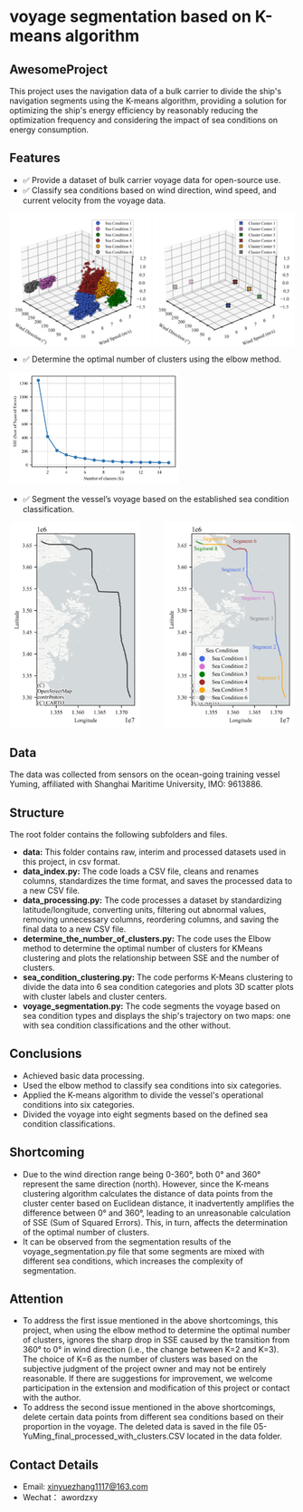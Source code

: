 # voyage segmentation based on K-means algorithm
## AwesomeProject
This project uses the navigation data of a bulk carrier to divide the ship's navigation segments using the K-means algorithm, providing a solution for optimizing the ship's energy efficiency by reasonably reducing the optimization frequency and considering the impact of sea conditions on energy consumption.
## Features
- ✅ Provide a dataset of bulk carrier voyage data for open-source use.
- ✅ Classify sea conditions based on wind direction, wind speed, and current velocity from the voyage data.
<div style="display: flex; justify-content: space-between;">
  <img src="https://github.com/ZXXXXXYY/voyage-segmentation-based-on-K-means-algorithm/blob/main/images/Fig.2.a.Clustered%20navigation%20data%20by%20sea%20condition%20features.jpg" alt="项目图片1" width="250" />
  <img src="https://github.com/ZXXXXXYY/voyage-segmentation-based-on-K-means-algorithm/blob/main/images/Fig.2.b.Cluster%20centers.jpg" alt="项目图片2" width="250" />
</div>

- ✅ Determine the optimal number of clusters using the elbow method.
<img src="https://github.com/ZXXXXXYY/voyage-segmentation-based-on-K-means-algorithm/blob/main/images/Fig.1.SSE%20curve%20for%20cluster%20number%20selection%20using%20the%20elbow%20method.jpg" alt="项目图片2" width="300" />

- ✅ Segment the vessel’s voyage based on the established sea condition classification.
<div style="display: flex; justify-content: space-between;">
  <img src="https://github.com/ZXXXXXYY/voyage-segmentation-based-on-K-means-algorithm/blob/main/images/Fig.3.a.Navigation%20route.jpg" alt="项目图片1" width="230" />
  <img src="https://github.com/ZXXXXXYY/voyage-segmentation-based-on-K-means-algorithm/blob/main/images/Fig.3.b.Voyage%20segmentation%20by%20sea%20conditions.jpg" alt="项目图片2" width="230" />
</div>

## Data
The data was collected from sensors on the ocean-going training vessel Yuming, affiliated with Shanghai Maritime University, IMO: 9613886.
## Structure
The root folder contains the following subfolders and files.
- **data:** This folder contains raw, interim and processed datasets used in this project, in csv format.
- **data_index.py:** The code loads a CSV file, cleans and renames columns, standardizes the time format, and saves the processed data to a new CSV file.
- **data_processing.py:** The code processes a dataset by standardizing latitude/longitude, converting units, filtering out abnormal values, removing unnecessary columns, reordering columns, and saving the final data to a new CSV file.
- **determine_the_number_of_clusters.py:** The code uses the Elbow method to determine the optimal number of clusters for KMeans clustering and plots the relationship between SSE and the number of clusters.
- **sea_condition_clustering.py:** The code performs K-Means clustering to divide the data into 6 sea condition categories and plots 3D scatter plots with cluster labels and cluster centers.
- **voyage_segmentation.py:** The code segments the voyage based on sea condition types and displays the ship's trajectory on two maps: one with sea condition classifications and the other without.
## Conclusions
- Achieved basic data processing.
- Used the elbow method to classify sea conditions into six categories.
- Applied the K-means algorithm to divide the vessel's operational conditions into six categories.
- Divided the voyage into eight segments based on the defined sea condition classifications.
## Shortcoming
- Due to the wind direction range being 0-360°, both 0° and 360° represent the same direction (north). However, since the K-means clustering algorithm calculates the distance of data points from the cluster center based on Euclidean distance, it inadvertently amplifies the difference between 0° and 360°, leading to an unreasonable calculation of SSE (Sum of Squared Errors). This, in turn, affects the determination of the optimal number of clusters.
- It can be observed from the segmentation results of the voyage_segmentation.py file that some segments are mixed with different sea conditions, which increases the complexity of segmentation.
## Attention
- To address the first issue mentioned in the above shortcomings, this project, when using the elbow method to determine the optimal number of clusters, ignores the sharp drop in SSE caused by the transition from 360° to 0° in wind direction (i.e., the change between K=2 and K=3). The choice of K=6 as the number of clusters was based on the subjective judgment of the project owner and may not be entirely reasonable. If there are suggestions for improvement, we welcome participation in the extension and modification of this project or contact with the author.
- To address the second issue mentioned in the above shortcomings, delete certain data points from different sea conditions based on their proportion in the voyage. The deleted data is saved in the file 05-YuMing_final_processed_with_clusters.CSV located in the data folder.
## Contact Details
- Email: xinyuezhang1117@163.com
- Wechat： awordzxy


